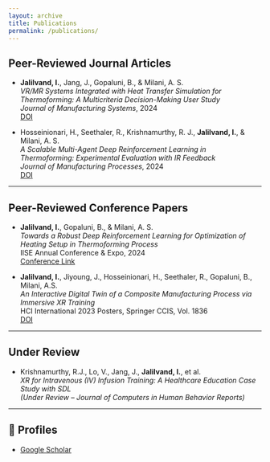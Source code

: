 ```yaml
---
layout: archive
title: Publications
permalink: /publications/
---
```


## Peer-Reviewed Journal Articles

- **Jalilvand, I.**, Jang, J., Gopaluni, B., & Milani, A. S.  
  *VR/MR Systems Integrated with Heat Transfer Simulation for Thermoforming: A Multicriteria Decision-Making User Study*  
  *Journal of Manufacturing Systems*, 2024  
  [DOI](https://doi.org/10.1016/j.jmsy.2023.11.007)

- Hosseinionari, H., Seethaler, R., Krishnamurthy, R. J., **Jalilvand, I.**, & Milani, A. S.  
  *A Scalable Multi-Agent Deep Reinforcement Learning in Thermoforming: Experimental Evaluation with IR Feedback*  
  *Journal of Manufacturing Processes*, 2024  
  [DOI](https://doi.org/10.1016/j.jmapro.2024.09.019)

---

## Peer-Reviewed Conference Papers

- **Jalilvand, I.**, Gopaluni, B., & Milani, A. S.  
  *Towards a Robust Deep Reinforcement Learning for Optimization of Heating Setup in Thermoforming Process*  
  IISE Annual Conference & Expo, 2024  
  [Conference Link](https://iise.confex.com/iise/2024/meetingapp.cgi/Paper/7645)

- **Jalilvand, I.**, Jiyoung, J., Hosseinionari, H., Seethaler, R., Gopaluni, B., Milani, A.S.  
  *An Interactive Digital Twin of a Composite Manufacturing Process via Immersive XR Training*  
  HCI International 2023 Posters, Springer CCIS, Vol. 1836  
  [DOI](https://doi.org/10.1007/978-3-031-36004-6_28)

---

## Under Review

- Krishnamurthy, R.J., Lo, V., Jang, J., **Jalilvand, I.**, et al.  
  *XR for Intravenous (IV) Infusion Training: A Healthcare Education Case Study with SDL*  
  *(Under Review – Journal of Computers in Human Behavior Reports)*

---

## 🔗 Profiles

- [Google Scholar](https://scholar.google.ca/citations?user=L5xjYLYAAAAJ)
